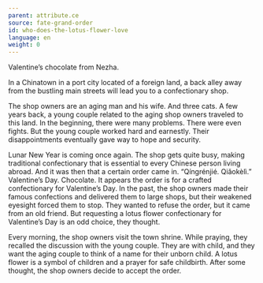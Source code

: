 ```yaml
---
parent: attribute.ce
source: fate-grand-order
id: who-does-the-lotus-flower-love
language: en
weight: 0
---
```


Valentine’s chocolate from Nezha.

In a Chinatown in a port city located of a foreign land, a back alley away from the bustling main streets will lead you to a confectionary shop.

The shop owners are an aging man and his wife. And three cats.
A few years back, a young couple related to the aging shop owners traveled to this land.
In the beginning, there were many problems. There were even fights.
But the young couple worked hard and earnestly.
Their disappointments eventually gave way to hope and security.

Lunar New Year is coming once again.
The shop gets quite busy, making traditional confectionary that is essential to every Chinese person living abroad.
And it was then that a certain order came in.
“Qíngrénjié. Qiǎokèlì.” Valentine’s Day. Chocolate.
It appears the order is for a crafted confectionary for Valentine’s Day.
In the past, the shop owners made their famous confections and delivered them to large shops, but their weakened eyesight forced them to stop.
They wanted to refuse the order, but it came from an old friend.
But requesting a lotus flower confectionary for Valentine’s Day is an odd choice, they thought.

Every morning, the shop owners visit the town shrine. While praying, they recalled the discussion with the young couple.
They are with child, and they want the aging couple to think of a name for their unborn child.
A lotus flower is a symbol of children and a prayer for safe childbirth.
After some thought, the shop owners decide to accept the order.
